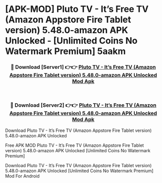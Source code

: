 # [APK-MOD] Pluto TV - It’s Free TV (Amazon Appstore Fire Tablet version) 5.48.0-amazon APK Unlocked - [Unlimited Coins No Watermark Premium] 5aakm



<div align="center">
<h3>🔴 Download [Server1] 👉👉 <a href="https://momento.my/?title=Pluto_TV_-_It’s_Free_TV_(Amazon_Appstore_Fire_Tablet_version)_5.48.0-amazon_APK_Unlocked">Pluto TV - It’s Free TV (Amazon Appstore Fire Tablet version) 5.48.0-amazon APK Unlocked Mod Apk</a></h3><br>

<h3>🔴 Download [Server2] 👉👉 <a href="https://momento.my/?title=Pluto_TV_-_It’s_Free_TV_(Amazon_Appstore_Fire_Tablet_version)_5.48.0-amazon_APK_Unlocked">Pluto TV - It’s Free TV (Amazon Appstore Fire Tablet version) 5.48.0-amazon APK Unlocked Mod Apk</a></h3>
</div>



Download Pluto TV - It’s Free TV (Amazon Appstore Fire Tablet version) 5.48.0-amazon APK Unlocked 

Free APK MOD Pluto TV - It’s Free TV (Amazon Appstore Fire Tablet version) 5.48.0-amazon APK Unlocked [Unlimited Coins No Watermark Premium]

Download Pluto TV - It’s Free TV (Amazon Appstore Fire Tablet version) 5.48.0-amazon APK Unlocked [Unlimited Coins No Watermark Premium] Mod For Android
